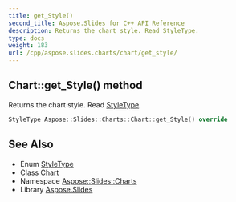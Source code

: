 ```yaml
---
title: get_Style()
second_title: Aspose.Slides for C++ API Reference
description: Returns the chart style. Read StyleType.
type: docs
weight: 183
url: /cpp/aspose.slides.charts/chart/get_style/
---
```

## Chart::get_Style() method


Returns the chart style. Read [StyleType](../../styletype/).

```cpp
StyleType Aspose::Slides::Charts::Chart::get_Style() override
```

## See Also

* Enum [StyleType](../styletype/)
* Class [Chart](./)
* Namespace [Aspose::Slides::Charts](../)
* Library [Aspose.Slides](../../)